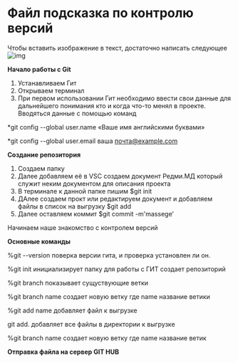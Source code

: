 # Файл подсказка по контролю версий

Чтобы вставить изображение в текст, достаточно написать следующее ![img](images1.jpg)

**Начало работы с Git**
 
 1. Устанавливаем Гит
 2. Открываем терминал
 3. При первом использовании Гит необходимо ввести свои данные для дальнейшего понимания кто и когда что-то менял в проекте. Вводяться данные с помощью команд 

 *git config --global user.name «Ваше имя английскими буквами» 

 *git config --global user.email ваша почта@example.com

**Создание репозитория**

1. Создаем папку
2. Далее добавляем её в VSC создаем документ Редми.МД который служит неким документом для описания проекта
3. В терминале к данной папке пишим $git init
4. ДАлее создаем прокт или редактируем документ и добавляем файлы в список на выгрузку $git add
5. Далее оставляем коммит $git commit -m'massege'

Начинаем наше знакомство с контролем версий

**Основные команды**

%git --version поверка версии гита, и проверка установлен ли он.

%git init инициализирует папку для работы с ГИТ создает репозиторий

%git branch показывает сущуствующие ветки

%git branch name создает новую ветку где name название ветики

%git add name добавляет файл к выгрузке 

git add. добавляет все файлы в директории к выгрузке

%git branch name создает новую ветку где name название ветик

**Отправка файла на сервер GIT HUB**

